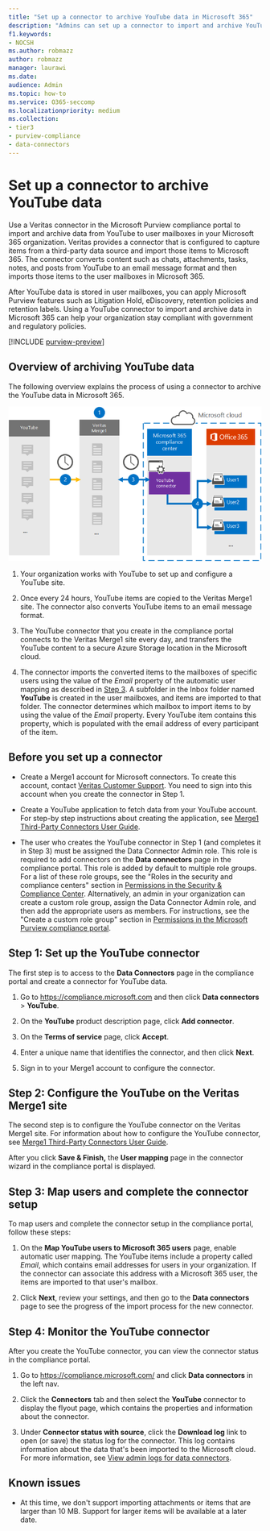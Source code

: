 ```yaml
---
title: "Set up a connector to archive YouTube data in Microsoft 365"
description: "Admins can set up a connector to import and archive YouTube data from Veritas to Microsoft 365. This connector lets you archive data from third-party data sources in Microsoft 365. After your archive this data, you can use compliance features such as legal hold, eDiscovery, and retention policies to manage third-party data."
f1.keywords:
- NOCSH
ms.author: robmazz
author: robmazz
manager: laurawi
ms.date: 
audience: Admin
ms.topic: how-to
ms.service: O365-seccomp
ms.localizationpriority: medium
ms.collection:
- tier3
- purview-compliance
- data-connectors
---
```


# Set up a connector to archive YouTube data

Use a Veritas connector in the Microsoft Purview compliance portal to import and archive data from YouTube to user mailboxes in your Microsoft 365 organization. Veritas provides a connector that is configured to capture items from a third-party data source and import those items to Microsoft 365. The connector converts content such as chats, attachments, tasks, notes, and posts from YouTube to an email message format and then imports those items to the user mailboxes in Microsoft 365.

After YouTube data is stored in user mailboxes, you can apply Microsoft Purview features such as Litigation Hold, eDiscovery, retention policies and retention labels. Using a YouTube connector to import and archive data in Microsoft 365 can help your organization stay compliant with government and regulatory policies.

[!INCLUDE [purview-preview](../includes/purview-preview.md)]

## Overview of archiving YouTube data

The following overview explains the process of using a connector to archive the YouTube data in Microsoft 365.

![Archiving workflow for YouTube data.](../media/YouTubeConnectorWorkflow.png)

1. Your organization works with YouTube to set up and configure a YouTube site.

2. Once every 24 hours, YouTube items are copied to the Veritas Merge1 site. The connector also converts YouTube items to an email message format.

3. The YouTube connector that you create in the compliance portal connects to the Veritas Merge1 site every day, and transfers the YouTube content to a secure Azure Storage location in the Microsoft cloud.

4. The connector imports the converted items to the mailboxes of specific users using the value of the *Email* property of the automatic user mapping as described in [Step 3](#step-3-map-users-and-complete-the-connector-setup). A subfolder in the Inbox folder named **YouTube** is created in the user mailboxes, and items are imported to that folder. The connector determines which mailbox to import items to by using the value of the *Email* property. Every YouTube item contains this property, which is populated with the email address of every participant of the item.

## Before you set up a connector

- Create a Merge1 account for Microsoft connectors. To create this account, contact [Veritas Customer Support](https://www.veritas.com/form/requestacall/ms-connectors-contact). You need to sign into this account when you create the connector in Step 1.

- Create a YouTube application to fetch data from your YouTube account. For step-by step instructions about creating the application, see [Merge1 Third-Party Connectors User Guide](https://docs.ms.merge1.globanetportal.com/Merge1%20Third-Party%20Connectors%20YouTube%20User%20Guide.pdf).

- The user who creates the YouTube connector in Step 1 (and completes it in Step 3) must be assigned the Data Connector Admin role. This role is required to add connectors on the **Data connectors** page in the compliance portal. This role is added by default to multiple role groups. For a list of these role groups, see the "Roles in the security and compliance centers" section in [Permissions in the Security & Compliance Center](../security/office-365-security/permissions-in-the-security-and-compliance-center.md#roles-in-the-security--compliance-center). Alternatively, an admin in your organization can create a custom role group, assign the Data Connector Admin role, and then add the appropriate users as members. For instructions, see the "Create a custom role group" section in [Permissions in the Microsoft Purview compliance portal](microsoft-365-compliance-center-permissions.md#create-a-custom-role-group).

## Step 1: Set up the YouTube connector

The first step is to access to the **Data Connectors** page in the compliance portal and create a connector for YouTube data.

1. Go to <https://compliance.microsoft.com> and then click **Data connectors** > **YouTube**.

2. On the **YouTube** product description page, click **Add connector**.

3. On the **Terms of service** page, click **Accept**.

4. Enter a unique name that identifies the connector, and then click **Next**.

5. Sign in to your Merge1 account to configure the connector.

## Step 2: Configure the YouTube on the Veritas Merge1 site

The second step is to configure the YouTube connector on the Veritas Merge1 site. For information about how to configure the YouTube connector, see [Merge1 Third-Party Connectors User Guide](https://docs.ms.merge1.globanetportal.com/Merge1%20Third-Party%20Connectors%20YouTube%20User%20Guide.pdf).

After you click **Save & Finish,** the **User mapping** page in the connector wizard in the compliance portal is displayed.

## Step 3: Map users and complete the connector setup

To map users and complete the connector setup in the compliance portal, follow these steps:

1. On the **Map YouTube users to Microsoft 365 users** page, enable automatic user mapping. The YouTube items include a property called *Email*, which contains email addresses for users in your organization. If the connector can associate this address with a Microsoft 365 user, the items are imported to that user's mailbox.

2. Click **Next**, review your settings, and then go to the **Data connectors** page to see the progress of the import process for the new connector.

## Step 4: Monitor the YouTube connector

After you create the YouTube connector, you can view the connector status in the compliance portal.

1. Go to <https://compliance.microsoft.com/> and click **Data connectors** in the left nav.

2. Click the **Connectors** tab and then select the **YouTube** connector to display the flyout page, which contains the properties and information about the connector.

3. Under **Connector status with source**, click the **Download log** link to open (or save) the status log for the connector. This log contains information about the data that's been imported to the Microsoft cloud. For more information, see [View admin logs for data connectors](data-connector-admin-logs.md).

## Known issues

- At this time, we don't support importing attachments or items that are larger than 10 MB. Support for larger items will be available at a later date.
